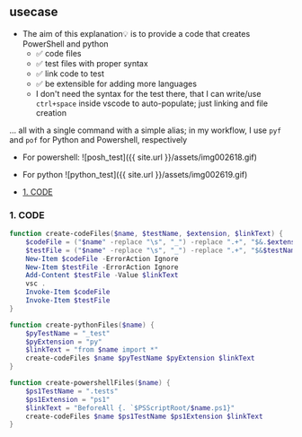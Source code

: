 ## usecase
* The aim of this explanation💡 is to provide a code that creates PowerShell and python
    - ✅ code files
    - ✅ test files with proper syntax
    - ✅ link code to test
    - ✅ be extensible for adding more languages
    - I don't need the syntax for the test there, that I can write/use `ctrl+space` inside vscode to auto-populate; just linking and file creation

... all with a single command with a simple alias; in my workflow, I use `pyf` and `pof` for Python and Powershell, respectively

* For powershell: 
![posh_test]({{ site.url }}/assets/img002618.gif)

* For python
![python_test]({{ site.url }}/assets/img002619.gif)

<!-- TOC -->

- [1. CODE](#1-code)

<!-- /TOC -->

### 1. CODE 

```powershell
function create-codeFiles($name, $testName, $extension, $linkText) {
    $codeFile = ("$name" -replace "\s", "_") -replace ".+", "$&.$extension"
    $testFile = ("$name" -replace "\s", "_") -replace ".+", "$&$testName.$extension"
    New-Item $codeFile -ErrorAction Ignore
    New-Item $testFile -ErrorAction Ignore
    Add-Content $testFile -Value $linkText
    vsc .
    Invoke-Item $codeFile
    Invoke-Item $testFile
}

function create-pythonFiles($name) {
    $pyTestName = "_test"
    $pyExtension = "py"
    $linkText = "from $name import *"
    create-codeFiles $name $pyTestName $pyExtension $linkText
}

function create-powershellFiles($name) {
    $ps1TestName = ".tests"
    $ps1Extension = "ps1"
    $linkText = "BeforeAll {. `$PSScriptRoot/$name.ps1}"
    create-codeFiles $name $ps1TestName $ps1Extension $linkText    
}
```
